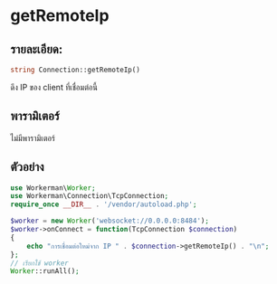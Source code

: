 # getRemoteIp
## รายละเอียด:
```php
string Connection::getRemoteIp()
```

ดึง IP ของ client ที่เชื่อมต่อนี้

## พารามิเตอร์

ไม่มีพารามิเตอร์

## ตัวอย่าง

```php
use Workerman\Worker;
use Workerman\Connection\TcpConnection;
require_once __DIR__ . '/vendor/autoload.php';

$worker = new Worker('websocket://0.0.0.0:8484');
$worker->onConnect = function(TcpConnection $connection)
{
    echo "การเชื่อมต่อใหม่จาก IP " . $connection->getRemoteIp() . "\n";
};
// เรียกใช้ worker
Worker::runAll();
```
